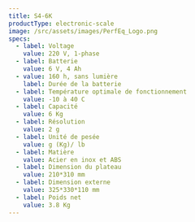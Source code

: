 ```yaml
---
title: S4-6K
productType: electronic-scale
image: /src/assets/images/PerfEq_Logo.png
specs:
  - label: Voltage
    value: 220 V, 1-phase
  - label: Batterie
    value: 6 V, 4 Ah
  - value: 160 h, sans lumière
    label: Durée de la batterie
  - label: Température optimale de fonctionnement
    value: -10 à 40 C
  - label: Capacité
    value: 6 Kg
  - label: Résolution
    value: 2 g
  - label: Unité de pesée
    value: g (Kg)/ lb
  - label: Matière
    value: Acier en inox et ABS
  - label: Dimension du plateau
    value: 210*310 mm
  - label: Dimension externe
    value: 325*330*110 mm
  - label: Poids net
    value: 3.8 Kg
---
```

